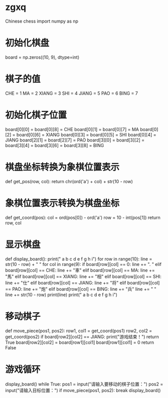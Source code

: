 # zgxq
 Chinese chess
import numpy as np

# 初始化棋盘
board = np.zeros((10, 9), dtype=int)

# 棋子的值
CHE = 1
MA = 2
XIANG = 3
SHI = 4
JIANG = 5
PAO = 6
BING = 7

# 初始化棋子位置
board[0][0] = board[0][8] = CHE
board[0][1] = board[0][7] = MA
board[0][2] = board[0][6] = XIANG
board[0][3] = board[0][5] = SHI
board[0][4] = JIANG
board[2][1] = board[2][7] = PAO
board[3][0] = board[3][2] = board[3][4] = board[3][6] = board[3][8] = BING

# 棋盘坐标转换为象棋位置表示
def get_pos(row, col):
    return chr(ord('a') + col) + str(10 - row)

# 象棋位置表示转换为棋盘坐标
def get_coord(pos):
    col = ord(pos[0]) - ord('a')
    row = 10 - int(pos[1])
    return row, col

# 显示棋盘
def display_board():
    print("  a b c d e f g h i")
    for row in range(10):
        line = str(10 - row) + " "
        for col in range(9):
            if board[row][col] == 0:
                line += ". "
            elif board[row][col] == CHE:
                line += "車"
            elif board[row][col] == MA:
                line += "馬"
            elif board[row][col] == XIANG:
                line += "相"
            elif board[row][col] == SHI:
                line += "仕"
            elif board[row][col] == JIANG:
                line += "将"
            elif board[row][col] == PAO:
                line += "炮"
            elif board[row][col] == BING:
                line += "兵"
            line += " "
        line += str(10 - row)
        print(line)
    print("  a b c d e f g h i")

# 移动棋子
def move_piece(pos1, pos2):
    row1, col1 = get_coord(pos1)
    row2, col2 = get_coord(pos2)
    if board[row2][col2] == JIANG:
        print("游戏结束！")
        return True
    board[row2][col2] = board[row1][col1]
    board[row1][col1] = 0
    return False

# 游戏循环
display_board()
while True:
    pos1 = input("请输入要移动的棋子位置：")
    pos2 = input("请输入目标位置：")
    if move_piece(pos1, pos2):
        break
    display_board()
